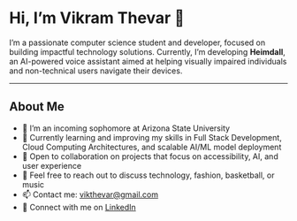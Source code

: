 # Hi, I’m Vikram Thevar 👋

I’m a passionate computer science student and developer, focused on building impactful technology solutions. Currently, I’m developing **Heimdall**, an AI-powered voice assistant aimed at helping visually impaired individuals and non-technical users navigate their devices.

---

## About Me

- 🔭 I’m an incoming sophomore at Arizona State University  
- 🌱 Currently learning and improving my skills in Full Stack Development, Cloud Computing Architectures, and scalable AI/ML model deployment  
- 👯 Open to collaboration on projects that focus on accessibility, AI, and user experience  
- 💬 Feel free to reach out to discuss technology, fashion, basketball, or music  
- 📫 Contact me: vikthevar@gmail.com  
- 🔗 Connect with me on [LinkedIn](https://www.linkedin.com/in/vikramthevar)  
